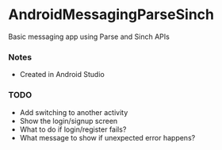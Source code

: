 # AndroidMessagingParseSinch

Basic messaging app using Parse and Sinch APIs

### Notes
* Created in Android Studio

### TODO
* Add switching to another activity
* Show the login/signup screen
* What to do if login/register fails?
* What message to show if unexpected error happens?
